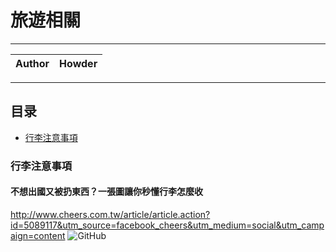 旅遊相關
===========================

****
	
|Author|Howder|
|---|---


****
## 目录
* [行李注意事項](#行李注意事項)


### 行李注意事項
#### 不想出國又被扔東西？一張圖讓你秒懂行李怎麼收
http://www.cheers.com.tw/article/article.action?id=5089117&utm_source=facebook_cheers&utm_medium=social&utm_campaign=content
![GitHub](https://github.com/knight78817/Note-Book/blob/master/Image/29541709_1670946089652226_4508309132783973000_n.jpg "GitHub,Social Coding")
